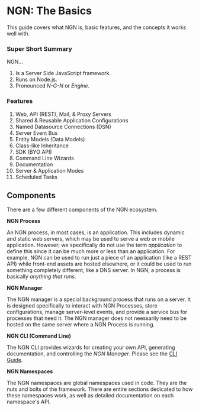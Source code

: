 # NGN: The Basics

This guide covers what NGN is, basic features, and the concepts it works well with.

### Super Short Summary

NGN...

1. Is a Server Side JavaScript framework. 
2. Runs on Node.js.
3. Pronounced _N-G-N_ or _Engine_.

### Features

1. Web, API (REST), Mail, & Proxy Servers
2. Shared & Reusable Application Configurations
3. Named Datasource Connections (DSN)
4. Server Event Bus
5. Entity Models (Data Models)
6. Class-like Inheritance
7. SDK (BYO API)
8. Command Line Wizards
9. Documentation
10. Server & Application Modes
11. Scheduled Tasks

## Components

There are a few different components of the NGN ecosystem.

**NGN Process**

An NGN process, in most cases, is an application. This includes dynamic and static web servers,
which may be used to serve a web or mobile application. However; we specifically do not use
the term _application_ to define this since it can be much more or less than an application. For
example, NGN can be used to run just a piece of an application (like a REST API) while front-end
assets are hosted elsewhere, or it could be used to run something completely different, like a 
DNS server. In NGN, a process is basically _anything that runs_.

**NGN Manager**

The NGN manager is a special background process that runs on a server. It is designed specifically 
to interact with NGN Processes, store configurations, manage server-level events, and provide
a service bus for processes that need it. The NGN manager does not neessarily need to be hosted
on the same server where a NGN Process is running.

**NGN CLI (Command Line)**

The NGN CLI provides wizards for creating your own API, generating documentation, and 
controlling the _NGN Manager_. Please see the [CLI Guide](#!/guide/cli).

**NGN Namespaces**

The NGN namespaces are global namespaces used in code. They are the nuts and bolts of the framework.
There are entire sections dedicated to how these namespaces work, as well as detailed documentation
on each namespace's API.
